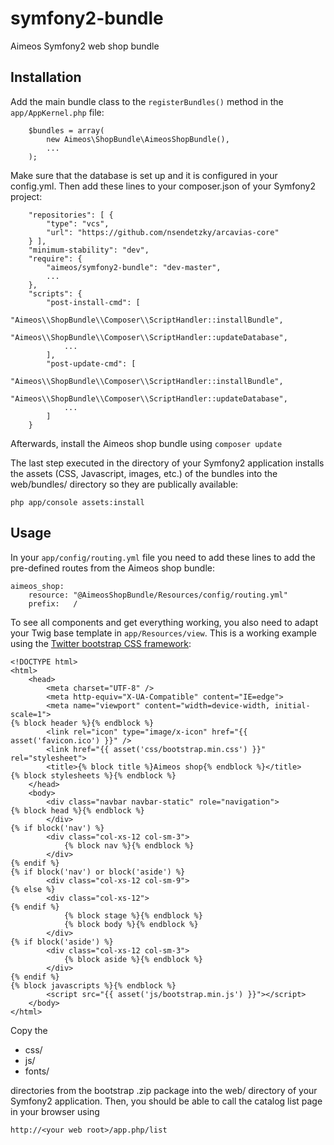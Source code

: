 symfony2-bundle
===============

Aimeos Symfony2 web shop bundle

## Installation

Add the main bundle class to the `registerBundles()` method in the `app/AppKernel.php` file:

```
    $bundles = array(
        new Aimeos\ShopBundle\AimeosShopBundle(),
        ...
    );
```

Make sure that the database is set up and it is configured in your config.yml. Then add these lines to your composer.json of your Symfony2 project:

```
    "repositories": [ {
        "type": "vcs",
        "url": "https://github.com/nsendetzky/arcavias-core"
    } ],
    "minimum-stability": "dev",
    "require": {
        "aimeos/symfony2-bundle": "dev-master",
        ...
    },
    "scripts": {
        "post-install-cmd": [
            "Aimeos\\ShopBundle\\Composer\\ScriptHandler::installBundle",
            "Aimeos\\ShopBundle\\Composer\\ScriptHandler::updateDatabase",
            ...
        ],
        "post-update-cmd": [
            "Aimeos\\ShopBundle\\Composer\\ScriptHandler::installBundle",
            "Aimeos\\ShopBundle\\Composer\\ScriptHandler::updateDatabase",
            ...
        ]
    }
```

Afterwards, install the Aimeos shop bundle using `composer update`

The last step executed in the directory of your Symfony2 application installs the assets (CSS, Javascript, images, etc.) of the bundles into the web/bundles/ directory so they are publically available:

`php app/console assets:install`


## Usage

In your `app/config/routing.yml` file you need to add these lines to add the pre-defined routes from the Aimeos shop bundle:

```
aimeos_shop:
    resource: "@AimeosShopBundle/Resources/config/routing.yml"
    prefix:   /
```

To see all components and get everything working, you also need to adapt your Twig base template in `app/Resources/view`. This is a working example using the [Twitter bootstrap CSS framework](http://getbootstrap.com/getting-started/#download):

```
<!DOCTYPE html>
<html>
    <head>
        <meta charset="UTF-8" />
        <meta http-equiv="X-UA-Compatible" content="IE=edge">
        <meta name="viewport" content="width=device-width, initial-scale=1">
{% block header %}{% endblock %}
        <link rel="icon" type="image/x-icon" href="{{ asset('favicon.ico') }}" />
        <link href="{{ asset('css/bootstrap.min.css') }}" rel="stylesheet">
        <title>{% block title %}Aimeos shop{% endblock %}</title>
{% block stylesheets %}{% endblock %}
    </head>
    <body>
        <div class="navbar navbar-static" role="navigation">
{% block head %}{% endblock %}
        </div>
{% if block('nav') %}
        <div class="col-xs-12 col-sm-3">
            {% block nav %}{% endblock %}
        </div>
{% endif %}
{% if block('nav') or block('aside') %}
        <div class="col-xs-12 col-sm-9">
{% else %}
        <div class="col-xs-12">
{% endif %}
            {% block stage %}{% endblock %}
            {% block body %}{% endblock %}
        </div>
{% if block('aside') %}
        <div class="col-xs-12 col-sm-3">
            {% block aside %}{% endblock %}
        </div>
{% endif %}
{% block javascripts %}{% endblock %}
        <script src="{{ asset('js/bootstrap.min.js') }}"></script>
    </body>
</html>
```

Copy the

* css/
* js/
* fonts/

directories from the bootstrap .zip package into the web/ directory of your Symfony2 application. Then, you should be able to call the catalog list page in your browser using

```http://<your web root>/app.php/list```
